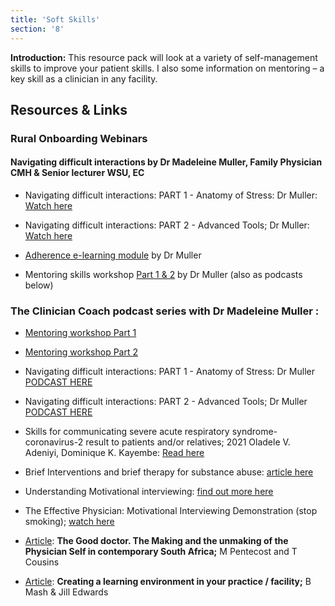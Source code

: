 ```yaml
---
title: 'Soft Skills'
section: '8'
---
```



**Introduction:** This resource pack will look at a variety of self-management skills to improve your patient skills. I also some information on mentoring – a key skill as a clinician in any facility.

## Resources & Links

### Rural Onboarding Webinars

#### Navigating difficult interactions by Dr Madeleine Muller, Family Physician CMH & Senior lecturer WSU, EC

* Navigating difficult interactions: PART 1 - Anatomy of Stress: Dr Muller: [Watch here](https://www.youtube.com/embed/JgylbNttvCI?list=PLBS4k3o3cGeYG5uyRuaD9W5rt6JWzWJ62)

* Navigating difficult interactions: PART 2 - Advanced Tools; Dr Muller: [Watch here](https://www.youtube.com/embed/UYwjqKP9cyY?list=PLBS4k3o3cGeYG5uyRuaD9W5rt6JWzWJ62)

* [Adherence e-learning module](https://youtube.com/playlist?list=PL2IvCQAf-vTuGfKuE8vpThZ7hA63ttpqP) by Dr Muller

* Mentoring skills workshop [Part 1 & 2](https://youtube.com/playlist?list=PL2IvCQAf-vTsUEgPjZ00PDOaqhW0ELA2J) by Dr Muller (also as podcasts below)

### The Clinician Coach podcast series with Dr Madeleine Muller :

* [Mentoring workshop Part 1](https://anchor.fm/cliniciancoach/episodes/Mentoring-Skills-Workshop-Part-1-Podcast-e1fdfer)

* [Mentoring workshop Part 2](https://anchor.fm/cliniciancoach/episodes/Mentoring-Skills-Workshop-Part-2-Podcast-e1fdfrb)

* Navigating difficult interactions: PART 1 - Anatomy of Stress: Dr Muller [PODCAST HERE](https://anchor.fm/cliniciancoach/episodes/Navigating-difficult-interactions-Part-1-The-Anatomy-of-Stress-e1fdgj8)

* Navigating difficult interactions: PART 2 - Advanced Tools; Dr Muller [PODCAST HERE](https://anchor.fm/cliniciancoach/episodes/Navigating-difficult-interactions-PART-2---Advanced-Tools-e1fdgr9)

<!-- SITE NOT FOUND 404 * [**Breaking bad news**](https://www.aafp.org/afp/2001/1215/afp20011215p1975.pdf) by GREGG K. VANDEKIEFT -->

* Skills for communicating severe acute respiratory syndrome-coronavirus-2 result to patients and/or relatives; 2021 Oladele V. Adeniyi, Dominique K. Kayembe: [Read here](https://safpj.co.za/index.php/safpj/article/view/5221/6729)

* Brief Interventions and brief therapy for substance abuse: [article here](https://store.samhsa.gov/product/tip-34-brief-interventions-and-brief-therapies-substance-abuse/sma12-3952)

* Understanding Motivational interviewing: [find out more here](https://en.motivationalinterviewing.org/understanding-motivational-interviewing)

* The Effective Physician: Motivational Interviewing Demonstration (stop smoking); [watch here](https://www.youtube.com/watch?v=URiKA7CKtfc)

* [Article](https://link.springer.com/article/10.1007/s10912-019-09572-y): **The Good doctor. The Making and the unmaking of the Physician Self in contemporary South Africa;** M Pentecost and T Cousins

* [Article](https://safpj.co.za/index.php/safpj/article/view/5166/6263): **Creating a learning environment in your practice / facility;** B Mash & Jill Edwards

<!--
    This is a comment and is not displayed on the website. Do not alter this text between arrows (->).
    To change the content in this file, simply retype/ copy+paste any text above, as you would in a normal text file/ word document.

    The hashtag ( # ) symbols followed by a space and then text show a heading. The more #s you have, the smaller/"less important" the heading. You can add up to 6 # but we suggest max 4 #. make sure each heading is on a separate line.

    The single star ( * ) followed by a space and then text shows an item in a bulleted list. Make sure each item is on a separate line.  

    The text surrounded by double stars ( ** ) with no space show bold text.

    Links are created by putting the text you want to show in square brackets ( [] ) followed by the link in round brackets ( () ). For example, [RuReSA](https://ruresa.org.za/) will show as RuReSA and link to the RuReSA website.

    Please refer to the "HOW TO USE" or "HOW TO USE SHORT" files for more information.
 -->